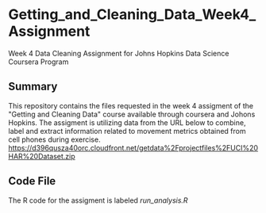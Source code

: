 # Getting_and_Cleaning_Data_Week4_Assignment
Week 4 Data Cleaning Assignment for Johns Hopkins Data Science Coursera Program
## Summary
This repository contains the files requested in the week 4 assigment of the "Getting and Cleaning Data" course available through coursera and Johons Hopkins.  The assigment is utilizing data from the URL below to combine, label and extract information related to movement metrics obtained from cell phones during exercise.
https://d396qusza40orc.cloudfront.net/getdata%2Fprojectfiles%2FUCI%20HAR%20Dataset.zip
## Code File
The R code for the assigment is labeled *run_analysis.R* 
